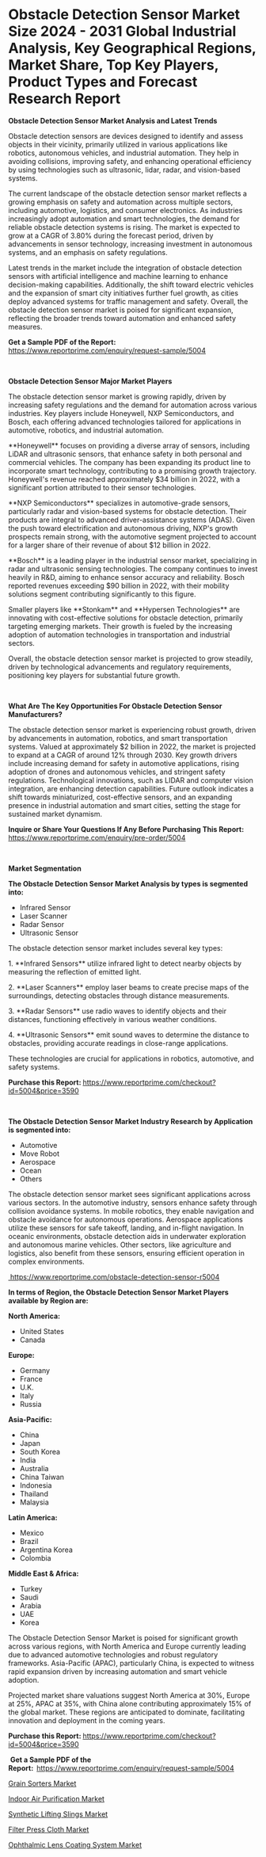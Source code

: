 <p><h1>Obstacle Detection Sensor Market Size 2024 - 2031 Global Industrial Analysis, Key Geographical Regions, Market Share, Top Key Players, Product Types and Forecast Research Report</h1></p><p><strong>Obstacle Detection Sensor Market Analysis and Latest Trends</strong></p>
<p><p>Obstacle detection sensors are devices designed to identify and assess objects in their vicinity, primarily utilized in various applications like robotics, autonomous vehicles, and industrial automation. They help in avoiding collisions, improving safety, and enhancing operational efficiency by using technologies such as ultrasonic, lidar, radar, and vision-based systems. </p><p>The current landscape of the obstacle detection sensor market reflects a growing emphasis on safety and automation across multiple sectors, including automotive, logistics, and consumer electronics. As industries increasingly adopt automation and smart technologies, the demand for reliable obstacle detection systems is rising. The market is expected to grow at a CAGR of 3.80% during the forecast period, driven by advancements in sensor technology, increasing investment in autonomous systems, and an emphasis on safety regulations. </p><p>Latest trends in the market include the integration of obstacle detection sensors with artificial intelligence and machine learning to enhance decision-making capabilities. Additionally, the shift toward electric vehicles and the expansion of smart city initiatives further fuel growth, as cities deploy advanced systems for traffic management and safety. Overall, the obstacle detection sensor market is poised for significant expansion, reflecting the broader trends toward automation and enhanced safety measures.</p></p>
<p><strong>Get a Sample PDF of the Report:&nbsp;</strong> <a href="https://www.reportprime.com/enquiry/request-sample/5004">https://www.reportprime.com/enquiry/request-sample/5004</a></p>
<p>&nbsp;</p>
<p><strong>Obstacle Detection Sensor Major Market Players</strong></p>
<p><p>The obstacle detection sensor market is growing rapidly, driven by increasing safety regulations and the demand for automation across various industries. Key players include Honeywell, NXP Semiconductors, and Bosch, each offering advanced technologies tailored for applications in automotive, robotics, and industrial automation.</p><p>**Honeywell** focuses on providing a diverse array of sensors, including LiDAR and ultrasonic sensors, that enhance safety in both personal and commercial vehicles. The company has been expanding its product line to incorporate smart technology, contributing to a promising growth trajectory. Honeywell's revenue reached approximately $34 billion in 2022, with a significant portion attributed to their sensor technologies.</p><p>**NXP Semiconductors** specializes in automotive-grade sensors, particularly radar and vision-based systems for obstacle detection. Their products are integral to advanced driver-assistance systems (ADAS). Given the push toward electrification and autonomous driving, NXP's growth prospects remain strong, with the automotive segment projected to account for a larger share of their revenue of about $12 billion in 2022.</p><p>**Bosch** is a leading player in the industrial sensor market, specializing in radar and ultrasonic sensing technologies. The company continues to invest heavily in R&D, aiming to enhance sensor accuracy and reliability. Bosch reported revenues exceeding $90 billion in 2022, with their mobility solutions segment contributing significantly to this figure.</p><p>Smaller players like **Stonkam** and **Hypersen Technologies** are innovating with cost-effective solutions for obstacle detection, primarily targeting emerging markets. Their growth is fueled by the increasing adoption of automation technologies in transportation and industrial sectors.</p><p>Overall, the obstacle detection sensor market is projected to grow steadily, driven by technological advancements and regulatory requirements, positioning key players for substantial future growth.</p></p>
<p>&nbsp;</p>
<p><strong>What Are The Key Opportunities For Obstacle Detection Sensor Manufacturers?</strong></p>
<p><p>The obstacle detection sensor market is experiencing robust growth, driven by advancements in automation, robotics, and smart transportation systems. Valued at approximately $2 billion in 2022, the market is projected to expand at a CAGR of around 12% through 2030. Key growth drivers include increasing demand for safety in automotive applications, rising adoption of drones and autonomous vehicles, and stringent safety regulations. Technological innovations, such as LIDAR and computer vision integration, are enhancing detection capabilities. Future outlook indicates a shift towards miniaturized, cost-effective sensors, and an expanding presence in industrial automation and smart cities, setting the stage for sustained market dynamism.</p></p>
<p><strong>Inquire or Share Your Questions If Any Before Purchasing This Report:</strong> <a href="https://www.reportprime.com/enquiry/pre-order/5004">https://www.reportprime.com/enquiry/pre-order/5004</a></p>
<p>&nbsp;</p>
<p><strong>Market Segmentation</strong></p>
<p><strong>The Obstacle Detection Sensor Market Analysis by types is segmented into:</strong></p>
<p><ul><li>Infrared Sensor</li><li>Laser Scanner</li><li>Radar Sensor</li><li>Ultrasonic Sensor</li></ul></p>
<p><p>The obstacle detection sensor market includes several key types: </p><p>1. **Infrared Sensors** utilize infrared light to detect nearby objects by measuring the reflection of emitted light.</p><p>2. **Laser Scanners** employ laser beams to create precise maps of the surroundings, detecting obstacles through distance measurements.</p><p>3. **Radar Sensors** use radio waves to identify objects and their distances, functioning effectively in various weather conditions.</p><p>4. **Ultrasonic Sensors** emit sound waves to determine the distance to obstacles, providing accurate readings in close-range applications. </p><p>These technologies are crucial for applications in robotics, automotive, and safety systems.</p></p>
<p><strong>Purchase this Report:&nbsp;</strong><a href="https://www.reportprime.com/checkout?id=5004&price=3590">https://www.reportprime.com/checkout?id=5004&price=3590</a></p>
<p>&nbsp;</p>
<p><strong>The Obstacle Detection Sensor Market Industry Research by Application is segmented into:</strong></p>
<p><ul><li>Automotive</li><li>Move Robot</li><li>Aerospace</li><li>Ocean</li><li>Others</li></ul></p>
<p><p>The obstacle detection sensor market sees significant applications across various sectors. In the automotive industry, sensors enhance safety through collision avoidance systems. In mobile robotics, they enable navigation and obstacle avoidance for autonomous operations. Aerospace applications utilize these sensors for safe takeoff, landing, and in-flight navigation. In oceanic environments, obstacle detection aids in underwater exploration and autonomous marine vehicles. Other sectors, like agriculture and logistics, also benefit from these sensors, ensuring efficient operation in complex environments.</p></p>
<p><a href="https://www.reportprime.com/obstacle-detection-sensor-r5004">&nbsp;https://www.reportprime.com/obstacle-detection-sensor-r5004</a></p>
<p><strong>In terms of Region, the Obstacle Detection Sensor Market Players available by Region are:</strong></p>
<p>
    <p> <strong> North America: </strong>
        <ul>
            <li>United States</li>
            <li>Canada</li>
        </ul>
        </p> 
    <p> <strong> Europe: </strong>
        <ul>
            <li>Germany</li>
            <li>France</li>
            <li>U.K.</li>
            <li>Italy</li>
            <li>Russia</li>
        </ul>
        </p> 
    <p> <strong> Asia-Pacific: </strong>
        <ul>
            <li>China</li>
            <li>Japan</li>
            <li>South Korea</li>
            <li>India</li>
            <li>Australia</li>
            <li>China Taiwan</li>
            <li>Indonesia</li>
            <li>Thailand</li>
            <li>Malaysia</li>
        </ul>
        </p> 
    <p> <strong> Latin America: </strong>
        <ul>
            <li>Mexico</li>
            <li>Brazil</li>
            <li>Argentina Korea</li>
            <li>Colombia</li>
        </ul>
        </p> 
    <p> <strong> Middle East & Africa: </strong>
        <ul>
            <li>Turkey</li>
            <li>Saudi</li>
            <li>Arabia</li>
            <li>UAE</li>
            <li>Korea</li>
        </ul>
    </p>
    </p>
<p><p>The Obstacle Detection Sensor Market is poised for significant growth across various regions, with North America and Europe currently leading due to advanced automotive technologies and robust regulatory frameworks. Asia-Pacific (APAC), particularly China, is expected to witness rapid expansion driven by increasing automation and smart vehicle adoption. </p><p>Projected market share valuations suggest North America at 30%, Europe at 25%, APAC at 35%, with China alone contributing approximately 15% of the global market. These regions are anticipated to dominate, facilitating innovation and deployment in the coming years.</p></p>
<p><strong>Purchase this Report: </strong><a href="https://www.reportprime.com/checkout?id=5004&price=3590">https://www.reportprime.com/checkout?id=5004&price=3590</a></p>
<p>&nbsp;<strong>Get a Sample PDF of the Report:&nbsp;&nbsp;</strong><a href="https://www.reportprime.com/enquiry/request-sample/5004">https://www.reportprime.com/enquiry/request-sample/5004</a></p>
<p><strong></strong></p>
<p><p><a href="https://issuu.com/reportprime-2/docs/grain-sorters-market-size-2030.pptx_074949c712aa09">Grain Sorters Market</a></p><p><a href="https://www.linkedin.com/pulse/global-perspectives-indoor-air-purification-market-trends-f6wkf?trackingId=J%2BGBch5kTk2DBSNIZH138g%3D%3D">Indoor Air Purification Market</a></p><p><a href="https://www.linkedin.com/pulse/synthetic-lifting-slings-industry-sector-market-dynamics-future-scenarios-kgxde?trackingId=C5NZi0j5RL6%2FVI25eQt26g%3D%3D">Synthetic Lifting Slings Market</a></p><p><a href="https://www.linkedin.com/pulse/filter-press-cloth-market-global-regional-analysis-f7h5c?trackingId=b9sYGcfjTHSckNTpvG5QIA%3D%3D">Filter Press Cloth Market</a></p><p><a href="https://issuu.com/reportprime-2/docs/ophthalmic-lens-coating-system-mark_b22ef16d0c6284">Ophthalmic Lens Coating System Market</a></p></p>